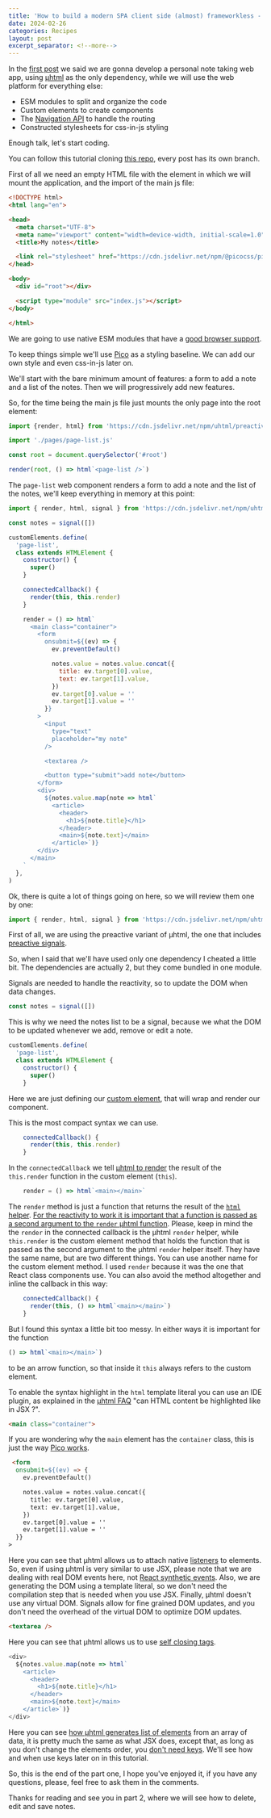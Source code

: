 ```yaml
---
title: 'How to build a modern SPA client side (almost) frameworkless - Part 1'
date: 2024-02-26
categories: Recipes
layout: post
excerpt_separator: <!--more-->
---
```


In the [first post](https://fbedussi.github.io/blog/recipes/How-to-build-a-modern-SPA-client-side-almost-frameworkless-Introduction) we said we are gonna develop a personal note taking web app, using [µhtml](https://webreflection.github.io/uhtml/) as the only dependency, while we will use the web platform for everything else: 

- ESM modules to split and organize the code
- Custom elements to create components
- The [Navigation API](https://developer.chrome.com/docs/web-platform/navigation-api) to handle the routing
- Constructed stylesheets for css-in-js styling

Enough talk, let's start coding.  

You can follow this tutorial cloning [this repo](https://github.com/fbedussi/frameworkless-spa-tutorial), every post has its own branch.

<!--more-->

First of all we need an empty HTML file with the element in which we will mount the application, and the import of the main js file:

```html
<!DOCTYPE html>
<html lang="en">

<head>
  <meta charset="UTF-8">
  <meta name="viewport" content="width=device-width, initial-scale=1.0">
  <title>My notes</title>

  <link rel="stylesheet" href="https://cdn.jsdelivr.net/npm/@picocss/pico@2/css/pico.min.css" />
</head>

<body>
  <div id="root"></div> 

  <script type="module" src="index.js"></script>
</body>

</html>
```

We are going to use native ESM modules that have a [good browser support](https://caniuse.com/?search=esm). 

To keep things simple we'll use [Pico](https://picocss.com) as a styling baseline. We can add our own style and even css-in-js later on.

We'll start with the bare minimum amount of features: a form to add a note and a list of the notes. Then we will progressively add new features.

So, for the time being the main js file just mounts the only page into the root element:

```javascript
import {render, html} from 'https://cdn.jsdelivr.net/npm/uhtml/preactive.js'

import './pages/page-list.js'

const root = document.querySelector('#root')

render(root, () => html`<page-list />`)
```

The `page-list` web component renders a form to add a note and the list of the notes, we'll keep everything in memory at this point:

```javascript
import { render, html, signal } from 'https://cdn.jsdelivr.net/npm/uhtml/preactive.js'

const notes = signal([])

customElements.define(
  'page-list',
  class extends HTMLElement {
    constructor() {
      super()
    }

    connectedCallback() {
      render(this, this.render)
    }

    render = () => html`
      <main class="container">
        <form
          onsubmit=${(ev) => {
            ev.preventDefault()

            notes.value = notes.value.concat({
              title: ev.target[0].value,
              text: ev.target[1].value,
            })
            ev.target[0].value = ''
            ev.target[1].value = ''
          }}
        >
          <input
            type="text"
            placeholder="my note"
          />

          <textarea />

          <button type="submit">add note</button>
        </form>
        <div>
          ${notes.value.map(note => html`
            <article>
              <header>
                <h1>${note.title}</h1>
              </header>
              <main>${note.text}</main>
            </article>`)}
        </div>
      </main>
    `
  },
)
```

Ok, there is quite a lot of things going on here, so we will review them one by one:


```javascript
import { render, html, signal } from 'https://cdn.jsdelivr.net/npm/uhtml/preactive.js'
```

First of all, we are using the preactive variant of µhtml, the one that includes [preactive signals](https://preactjs.com/guide/v10/signals/).

So, when I said that we'll have used only one dependency I cheated a little bit. The dependencies are actually 2, but they come bundled in one module. 

Signals are needed to handle the reactivity, so to update the DOM when data changes.

```javascript
const notes = signal([])
```

This is why we need the notes list to be a signal, because we what the DOM to be updated whenever we add, remove or edit a note. 

```javascript
customElements.define(
  'page-list',
  class extends HTMLElement {
    constructor() {
      super()
    }
```

Here we are just defining our [custom element](https://developer.mozilla.org/en-US/docs/Web/API/Web_Components/Using_custom_elements), that will wrap and render our component. 

This is the most compact syntax we can use. 


```javascript
    connectedCallback() {
      render(this, this.render)
    }
```

In the `connectedCallback` we tell [µhtml to render](https://webreflection.github.io/uhtml/#render) the result of the `this.render` function in the custom element (`this`).

```javascript
    render = () => html`<main></main>`
```

The `render` method is just a function that returns the result of the [`html` helper](https://webreflection.github.io/uhtml/#tag). [For the reactivity to work it is important that a function is passed as a second argument to the `render` µhtml function](https://webreflection.github.io/uhtml/#reactivity). Please, keep in mind the the `render` in the connected callback is the µhtml `render` helper, while `this.render` is the custom element method that holds the function that is passed as the second argument to the µhtml `render` helper itself. They have the same name, but are two different things. You can use another name for the custom element method. I used `render` because it was the one that React class components use. You can also avoid the method altogether and inline the callback in this way: 

```javascript
    connectedCallback() {
      render(this, () => html`<main></main>`)
    }
```

But I found this syntax a little bit too messy. In either ways it is important for the function

```javascript
() => html`<main></main>`)
```

to be an arrow function, so that inside it `this` always refers to the custom element.

To enable the syntax highlight in the `html` template literal you can use an IDE plugin, as explained in the [µhtml FAQ](https://webreflection.github.io/uhtml/#faq) "can HTML content be highlighted like in JSX ?".


```html
<main class="container">
```

If you are wondering why the `main` element has the `container` class, this is just the way [Pico works](https://picocss.com/docs/container). 

```html
 <form
  onsubmit=${(ev) => {
    ev.preventDefault()

    notes.value = notes.value.concat({
      title: ev.target[0].value,
      text: ev.target[1].value,
    })
    ev.target[0].value = ''
    ev.target[1].value = ''
  }}
>
```

Here you can see that µhtml allows us to attach native [listeners](https://webreflection.github.io/uhtml/#listener) to elements. So, even if using µhtml is very similar to use JSX, please note that we are dealing with real DOM events here, not [React synthetic events](https://react.dev/reference/react-dom/components/common#react-event-object). Also, we are generating the DOM using a template literal, so we don't need the compilation step that is needed when you use JSX. Finally, µhtml doesn't use any virtual DOM. Signals allow for fine grained DOM updates, and you don't need the overhead of the virtual DOM to optimize DOM updates. 

```html
<textarea />
```

Here you can see that µhtml allows us to use [self closing tags](https://webreflection.github.io/uhtml/#self-closing). 

```javascript
<div>
  ${notes.value.map(note => html`
    <article>
      <header>
        <h1>${note.title}</h1>
      </header>
      <main>${note.text}</main>
    </article>`)}
</div>
```

Here you can see [how µhtml generates list of elements](https://webreflection.github.io/uhtml/#list) from an array of data, it is pretty much the same as what JSX does, except that, as long as you don't change the elements order, you [don't need keys](https://webreflection.github.io/uhtml/#keyed-or-not-). We'll see how and when use keys later on in this tutorial.

So, this is the end of the part one, I hope you've enjoyed it, if you have any questions, please, feel free to ask them in the comments. 

Thanks for reading and see you in part 2, where we will see how to delete, edit and save notes. 
